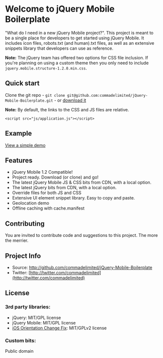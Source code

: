 # Welcome to jQuery Mobile Boilerplate

"What do I need in a new jQuery Mobile project?". This project is meant to be a single place for developers to get started using jQuery Mobile. It includes icon files, robots.txt (and human).txt files, as well as an extensive snippets library that developers can use as reference.

**Note:** The jQuery team has offered two options for CSS file inclusion. If you're planning on using a custom theme then you only need to include `jquery.mobile.structure-1.2.0.min.css`.

## Quick start

Clone the git repo - `git clone git@github.com:commadelimited/jQuery-Mobile-Boilerplate.git` - or [download it](https://github.com/commadelimited/jQuery-Mobile-Boilerplate/zipball/master)

**Note:** By default, the links to the CSS and JS files are relative.

`<script src="js/application.js"></script>`

## Example

[View a simple demo ](http://andymatthews.net/code/jquery-mobile-boilerplate/)

## Features

* jQuery Mobile 1.2 Compatible!
* Project ready. Download (or clone) and go!
* The latest jQuery Mobile JS & CSS bits from CDN, with a local option.
* The latest jQuery bits from CDN, with a local option.
* Override files for both JS and CSS
* Extensive UI element snippet library. Easy to copy and paste.
* Geolocation demo
* Offline caching with cache.manifest

## Contributing

You are invited to contribute code and suggestions to this project. The more the merrier.

## Project Info

* Source: http://github.com/commadelimited/jQuery-Mobile-Boilerplate
* Twitter: [http://twitter.com/commadelimited](http://twitter.com/commadelimited)

## License

### 3rd party libraries:

* jQuery: MIT/GPL license
* jQuery Mobile: MIT/GPL license
* [iOS Orientation Change Fix](https://github.com/scottjehl/iOS-Orientationchange-Fix): MIT/GPLv2 license

### Custom bits:

Public domain